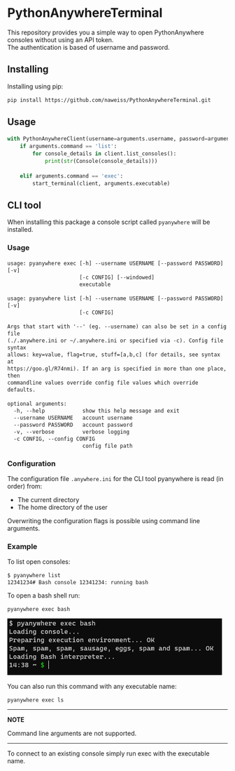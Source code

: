 # PythonAnywhereTerminal


This repository provides you a simple way to open PythonAnywhere consoles without using an API token.  
The authentication is based of username and password.

## Installing

Installing using pip:
```bash
pip install https://github.com/naweiss/PythonAnywhereTerminal.git
```

## Usage

```python
with PythonAnywhereClient(username=arguments.username, password=arguments.password) as client:
    if arguments.command == 'list':
        for console_details in client.list_consoles():
            print(str(Console(console_details)))
    
    elif arguments.command == 'exec':
        start_terminal(client, arguments.executable)
```

## CLI tool

When installing this package a console script called `pyanywhere` will be installed.

### Usage

```
usage: pyanywhere exec [-h] --username USERNAME [--password PASSWORD] [-v]
                       [-c CONFIG] [--windowed]
                       executable

usage: pyanywhere list [-h] --username USERNAME [--password PASSWORD] [-v]
                       [-c CONFIG]

Args that start with '--' (eg. --username) can also be set in a config file
(./.anywhere.ini or ~/.anywhere.ini or specified via -c). Config file syntax
allows: key=value, flag=true, stuff=[a,b,c] (for details, see syntax at
https://goo.gl/R74nmi). If an arg is specified in more than one place, then
commandline values override config file values which override defaults.

optional arguments:
  -h, --help            show this help message and exit
  --username USERNAME   account username
  --password PASSWORD   account password
  -v, --verbose         verbose logging
  -c CONFIG, --config CONFIG
                        config file path
```

### Configuration

The configuration file `.anywhere.ini` for the CLI tool pyanywhere is read (in order) from:
* The current directory
* The home directory of the user

Overwriting the configuration flags is possible using command line arguments.

### Example

To list open consoles:
```
$ pyanywhere list
12341234# Bash console 12341234: running bash
```

To open a bash shell run:
```
pyanywhere exec bash
```

![exec result](images/exec.png)

You can also run this command with any executable name:
```
pyanywhere exec ls
```

---
**NOTE**

Command line arguments are not supported.

---

To connect to an existing console simply run exec with the executable name.
